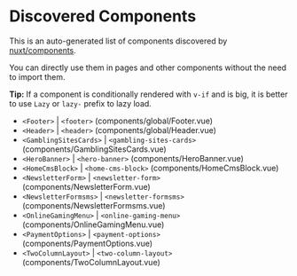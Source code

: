 # Discovered Components

This is an auto-generated list of components discovered by [nuxt/components](https://github.com/nuxt/components).

You can directly use them in pages and other components without the need to import them.

**Tip:** If a component is conditionally rendered with `v-if` and is big, it is better to use `Lazy` or `lazy-` prefix to lazy load.

- `<Footer>` | `<footer>` (components/global/Footer.vue)
- `<Header>` | `<header>` (components/global/Header.vue)
- `<GamblingSitesCards>` | `<gambling-sites-cards>` (components/GamblingSitesCards.vue)
- `<HeroBanner>` | `<hero-banner>` (components/HeroBanner.vue)
- `<HomeCmsBlock>` | `<home-cms-block>` (components/HomeCmsBlock.vue)
- `<NewsletterForm>` | `<newsletter-form>` (components/NewsletterForm.vue)
- `<NewsletterFormsms>` | `<newsletter-formsms>` (components/NewsletterFormsms.vue)
- `<OnlineGamingMenu>` | `<online-gaming-menu>` (components/OnlineGamingMenu.vue)
- `<PaymentOptions>` | `<payment-options>` (components/PaymentOptions.vue)
- `<TwoColumnLayout>` | `<two-column-layout>` (components/TwoColumnLayout.vue)
